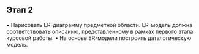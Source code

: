 ## Этап 2

• Нарисовать ER-диаграмму предметной области. ER-модель должна соответствовать
описанию, представленному в рамках первого этапа курсовой работы.
• На основе ER-модели построить даталогическую модель.
